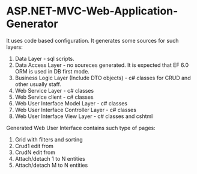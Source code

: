 # ASP.NET-MVC-Web-Application-Generator

It uses code based configuration. It generates some sources for such layers:
1. Data Layer - sql scripts.
2. Data Access Layer - no soureces generated. It is expected that EF 6.0 ORM is used in DB first mode.
3. Business Logic Layer (Include DTO objects) - c# classes for CRUD and other usually staff.
4. Web Service Layer - c# classes 
5. Web Service client - c# classes
6. Web User Interface Model Layer - c# classes
7. Web User Interface Controller Layer - c# classes
8. Web User Interface View Layer - c# classes and cshtml

Generated Web User Interface contains such type of pages:
1. Grid with filters and sorting
2. Crud1 edit from
3. CrudN edit from
4. Attach/detach 1 to N entities
5. Attach/detach M to N entities



